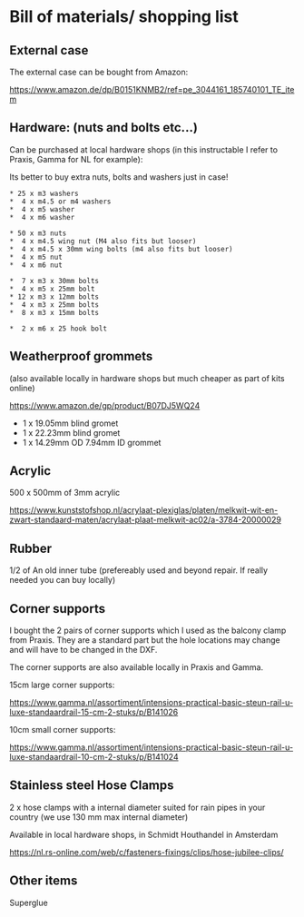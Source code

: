 # Bill of materials/ shopping list

## External case

The external case can be bought from Amazon:

https://www.amazon.de/dp/B0151KNMB2/ref=pe_3044161_185740101_TE_item


## Hardware: (nuts and bolts etc...)

Can be purchased at local hardware shops (in this instructable I refer to Praxis, Gamma for NL for example):

Its better to buy extra nuts, bolts and washers just in case!

```
* 25 x m3 washers
*  4 x m4.5 or m4 washers
*  4 x m5 washer
*  4 x m6 washer

* 50 x m3 nuts
*  4 x m4.5 wing nut (M4 also fits but looser)
*  4 x m4.5 x 30mm wing bolts (m4 also fits but looser)
*  4 x m5 nut
*  4 x m6 nut

*  7 x m3 x 30mm bolts
*  4 x m5 x 25mm bolt
* 12 x m3 x 12mm bolts
*  4 x m3 x 25mm bolts
*  8 x m3 x 15mm bolts

*  2 x m6 x 25 hook bolt
```

## Weatherproof grommets
(also available locally in hardware shops but much cheaper as part of kits online)

https://www.amazon.de/gp/product/B07DJ5WQ24

* 1 x 19.05mm blind gromet
* 1 x 22.23mm blind gromet
* 1 x 14.29mm OD 7.94mm ID grommet 

## Acrylic

500 x 500mm of 3mm acrylic

https://www.kunststofshop.nl/acrylaat-plexiglas/platen/melkwit-wit-en-zwart-standaard-maten/acrylaat-plaat-melkwit-ac02/a-3784-20000029

## Rubber

1/2 of An old inner tube (prefereably used and beyond repair. If really needed you can buy locally)

## Corner supports

I bought the 2 pairs of corner supports which I used as the balcony clamp from Praxis. They are a standard part but the hole locations may change and will have to be changed in the DXF.

The corner supports are also available locally in Praxis and Gamma.

15cm large corner supports:

https://www.gamma.nl/assortiment/intensions-practical-basic-steun-rail-u-luxe-standaardrail-15-cm-2-stuks/p/B141026

10cm small corner supports:

https://www.gamma.nl/assortiment/intensions-practical-basic-steun-rail-u-luxe-standaardrail-10-cm-2-stuks/p/B141024

## Stainless steel Hose Clamps

2 x hose clamps with a internal diameter suited for rain pipes in your country (we use 130 mm max internal diameter)

Available in local hardware shops, in Schmidt Houthandel in Amsterdam

https://nl.rs-online.com/web/c/fasteners-fixings/clips/hose-jubilee-clips/

## Other items

Superglue





